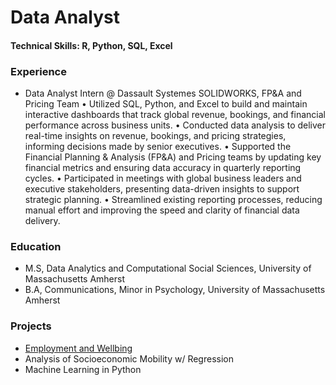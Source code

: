 # Data Analyst

#### Technical Skills: R, Python, SQL, Excel

### Experience
- Data Analyst Intern @ Dassault Systemes SOLIDWORKS, FP&A and Pricing Team
  •	Utilized SQL, Python, and Excel to build and maintain interactive dashboards that track global revenue, bookings, and financial performance across business units.
  •	Conducted data analysis to deliver real-time insights on revenue, bookings, and pricing strategies, informing decisions made by senior executives.
  •	Supported the Financial Planning & Analysis (FP&A) and Pricing teams by updating key financial metrics and ensuring data accuracy in quarterly reporting cycles.
  •	Participated in meetings with global business leaders and executive stakeholders, presenting data-driven insights to support strategic planning.
  •	Streamlined existing reporting processes, reducing manual effort and improving the speed and clarity of financial data delivery.

### Education
- M.S, Data Analytics and Computational Social Sciences, University of Massachusetts Amherst
- B.A, Communications, Minor in Psychology, University of Massachusetts Amherst 

### Projects
- [Employment and Wellbing](EmploymentWellbeing.pdf)
- Analysis of Socioeconomic Mobility w/ Regression
- Machine Learning in Python
